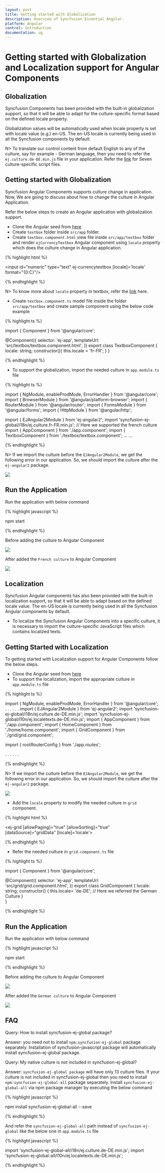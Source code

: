 ```yaml
---
layout: post
title: Getting started with Globalization 
description: Overview of Syncfusion Essential Angular.
platform: Angular
control: Introduction
documentation: ug
---
```



# Getting started with Globalization and Localization support for Angular Components

## Globalization

Syncfusion Components has been provided with the built-in globalization support, so that it will be able to adapt for the culture-specific format based on the defined locale property.

Globalization values will be automatically used when locale property is set with locale value (e.g.) en-US. The en-US locale is currently being used in all the Syncfusion components by default.

N> To translate our control content from default English to any of the culture, say for example - German language, then you need to refer the `ej.culture.de-DE.min.js` file in your application. Refer the [link](https://github.com/syncfusion/ej-global/tree/master/i18n) for Seven culture-specific script files.

## Getting started with Globalization

Syncfusion Angular Components supports culture change in application. Now, We are going to discuss about how to change the culture in Angular Application. 

Refer the below steps to create an Angular application with globalization support.

* Clone the Angular seed from [here](https://github.com/syncfusion/angular2-seeds/tree/systemjs)
* Create `textbox` folder inside `src/app` folder.
* Create `textbox.component.html` view file inside `src/app/textbox` folder and render `ejCurrencyTextbox` Angular component using `locale` property which does the culture change in Angular application.

{% highlight html %}

<input id="numeric" type="text" ej-currencytextbox [locale]='locale' format="{0:C}"/>

{% endhighlight %}

N> To know more about `locale` property in textbox, refer the [link](https://help.syncfusion.com/api/js/ejtextboxes#members:locale) here.

* Create `textbox.component.ts` model file inside the folder `src/app/textbox` and create sample component using the below code example

{% highlight ts %}


import { Component } from '@angular/core';

@Component({
    selector: 'ej-app',
    templateUrl: 'src/textbox/textbox.component.html',
})
export class TextboxComponent {
    locale: string;
   constructor(){
       this.locale = 'fr-FR';
    }
}

{% endhighlight %}

* To support the globalization, import the needed culture in `app.module.ts` file 

{% highlight ts %}

import { NgModule, enableProdMode, ErrorHandler } from '@angular/core';
import { BrowserModule } from '@angular/platform-browser';
import { RouterModule } from '@angular/router';
import { FormsModule } from '@angular/forms';
import { HttpModule } from '@angular/http';

import { EJAngular2Module } from 'ej-angular2';
import 'syncfusion-ej-global/i18n/ej.culture.fr-FR.min.js'; // Here we supported the french culture
import { AppComponent } from './app.component';
import { TextboxComponent } from './textbox/textbox.component';
...
...

{% endhighlight %}

N> If we import the culture before the `EJAngular2Module`, we get the following error in our application. So, we should import the culture after the `ej-angular2` package.

![](/angular/GettingStarted/Images/cultureerror.png)

## Run the Application

Run the application with below command

{% highlight javascript %}

npm start

{% endhighlight %}

Before adding the culture to Angular Component

![](/angular/GettingStarted/Images/textbox.png)

After added the `French culture` to Angular Component

![](/angular/GettingStarted/Images/locale.png)

## Localization

Syncfusion Angular components has also been provided with the built-in localization support, so that it will be able to adapt based on the defined locale value. The en-US locale is currently being used in all the Syncfusion Angular components by default.

* To localize the Syncfusion Angular Components into a specific culture, it is necessary to import the culture-specific JavaScript files which contains localized texts.

## Getting Started with Localization

To getting started with Localization support for Angular Components follow the below steps.

* Clone the Angular seed from [here](https://github.com/syncfusion/angular2-seeds/tree/systemjs)
* To support the localization, import the appropriate culture in `app.module.ts` file 

{% highlight ts %}

import { NgModule, enableProdMode, ErrorHandler } from '@angular/core';
. . .
. . .
import { EJAngular2Module } from 'ej-angular2';
import 'syncfusion-ej-global/i18n/ej.culture.de-DE.min.js';
import 'syncfusion-ej-global/l10n/ej.localetexts.de-DE.min.js';
import { AppComponent } from './app.component';
import { HomeComponent } from './home/home.component';
import { GridComponent } from './grid/grid.component';

import { rootRouterConfig } from './app.routes';

. . . 
. . .

{% endhighlight %}

N> If we import the culture before the `EJAngular2Module`, we get the following error in our application.  So, we should import the culture after the `ej-angular2` package.

![](/angular/GettingStarted/Images/cultureerror.png)

* Add the `locale` property to modify the needed culture in `grid` component.

{% highlight html %}

<ej-grid [allowPaging]="true" [allowSorting]="true" [dataSource]="gridData" [locale]='locale'>
    <e-columns>
        <e-column field="OrderID" headerText="Order ID" width="75" textAlign="right"></e-column>
        <e-column field="CustomerID" headerText="Customer ID" width="80"></e-column>
        <e-column field="EmployeeID" headerText="Employee ID" width="75" textAlign="right"></e-column>
        <e-column field="Freight" width="75" format="{0:C}" textAlign="right"></e-column>
        <e-column field="OrderDate" headerText="Order Date" width="80" format="{0:MM/dd/yyyy}" textAlign="right"></e-column>
    </e-columns>
</ej-grid>

{% endhighlight %}

* Refer the needed culture in `grid.component.ts` file

{% highlight ts %}


import { Component } from '@angular/core';

@Component({
    selector: 'ej-app',
    templateUrl: 'src/grid/grid.component.html',
})
export class GridComponent {
    locale: string;
    constructor() {
        this.locale= 'de-DE'; // Here we referred the German Culture
    }      
}

{% endhighlight %}

## Run the Application

Run the application with below command

{% highlight javascript %}

npm start

{% endhighlight %}

Before adding the culture to Angular Component

![](/angular/GettingStarted/Images/gridwithoutculture.png)

After added the `German culture` to Angular Component

![](/angular/GettingStarted/Images/culturegrid.png)

	
## FAQ

Query: How to install syncfusion-ej-global package?

Answer: you need not to install `npm:syncfusion-ej-global` package separately. Installation of syncfusion-javascript package will automatically install syncfusion-ej-global package. 

Query: My native culture is not included in syncfusion-ej-global?

Answer: `syncfusion-ej-global package` will have only 13 culture files. If your culture is not included in syncfusion-ej-global then you need to install `npm:syncfusion-ej-global-all` package separately.
Install `syncfusion-ej-global-all` via npm package manager by executing the below command

{% highlight javascript %}

npm install syncfusion-ej-global-all --save

{% endhighlight %}

And refer the `syncfusion-ej-global-all` path instead of `syncfusion-ej-global` like the below one in `app.module.ts` file

{% highlight javascript %}

import 'syncfusion-ej-global-all/i18n/ej.culture.de-DE.min.js';
import 'syncfusion-ej-global-all/l10n/ej.localetexts.de-DE.min.js';

{% endhighlight %}
